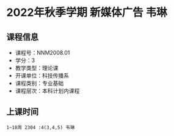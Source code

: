 # 2022年秋季学期 新媒体广告 韦琳






## 课程信息

- 课程号：NNM2008.01
- 学分：3
- 教学类型：理论课
- 开课单位：科技传播系
- 课程类别：专业基础
- 课程层次：本科计划内课程

## 上课时间

```
1~18周 2304 :4(3,4,5) 韦琳
```

